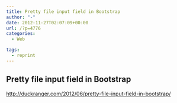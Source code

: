 ```yaml
---
title: Pretty file input field in Bootstrap
author: "-"
date: 2012-11-27T02:07:09+00:00
url: /?p=4776
categories:
  - Web

tags:
  - reprint
---
```

## Pretty file input field in Bootstrap
http://duckranger.com/2012/06/pretty-file-input-field-in-bootstrap/